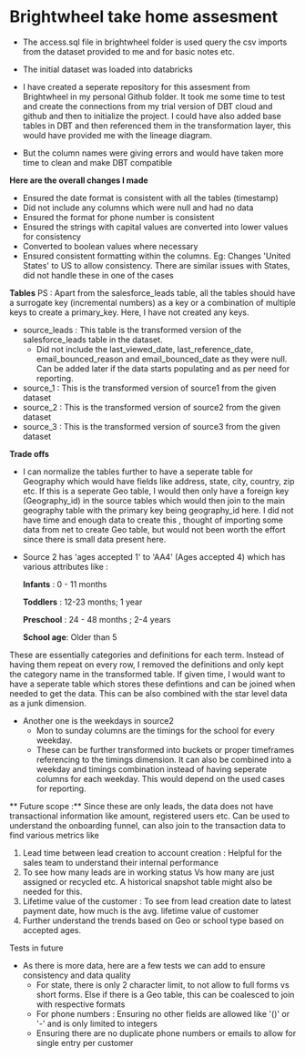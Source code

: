 # Brightwheel take home assesment

- The access.sql file in brightwheel folder is used query the csv imports from the dataset provided to me and for basic notes etc.
- The initial dataset was loaded into databricks

- I have created a seperate repository for this assesment from Brightwheel in my personal Github folder. It took me some time to test and create the connections from my trial version of DBT cloud and github and then to initialize the project. I could have also added base tables in DBT and then referenced them in the transformation layer, this would have provided me with the lineage diagram.
- But the column names were giving errors and would have taken more time to clean and make DBT compatible

**Here are the overall changes I made**
- Ensured the date format is consistent with all the tables (timestamp)
- Did not include any columns which were null and had no data
- Ensured the format for phone number is consistent
- Ensured the strings with capital values are converted into lower values for consistency
- Converted to boolean values where necessary
- Ensured consistent formatting within the columns. Eg: Changes 'United States' to US to allow consistency. There are similar issues with States, did not handle these in one of the cases

**Tables**
PS : Apart from the salesforce_leads table, all the tables should have a surrogate key (incremental numbers) as a key or a combination of multiple keys to create a primary_key. Here, I have not created any keys.

- source_leads : This table is the transformed version of the salesforce_leads table in the dataset.
  - Did not include the last_viewed_date, last_reference_date, email_bounced_reason and email_bounced_date as they were null. Can be added later if the data starts populating and as per need for reporting.
- source_1 : This is the transformed version of source1 from the given dataset
- source_2 : This is the transformed version of source2 from the given dataset
- source_3 : This is the transformed version of source3 from the given dataset

**Trade offs**
- I can normalize the tables further to have a seperate table for Geography which would have fields like address, state, city, country, zip etc. If this is a seperate Geo table, I would then only have a foreign key (Geography_id) in the source tables which would then join to the main geography table with the primary key being geography_id here.
I did not have time and enough data to create this , thought of importing some data from net to create Geo table, but would not been worth the effort since there is small data present here.

- Source 2 has 'ages accepted 1' to 'AA4' (Ages accepted 4) which has various attributes like :

  **Infants** : 0 - 11 months

  **Toddlers** : 12-23 months; 1 year

  **Preschool** : 24 - 48 months ; 2-4 years

  **School age**: Older than 5

These are essentially categories and definitions for each term. Instead of having them repeat on every row, I removed the definitions and only kept the category name in the transformed table. If given time, I would want to have a seperate table which stores these defintions and can be joined when needed to get the data. This can be also combined with the star level data as a junk dimension.

- Another one is the weekdays in source2
  - Mon to sunday columns are the timings for the school for every weekday.
  - These can be further transformed into buckets or proper timeframes referencing to the timings dimension. It can also be combined into a weekday and timings combination instead of having seperate columns for each weekday. This would depend on the used cases for reporting. 

 ** Future scope :**
Since these are only leads, the data does not have transactional information like amount, registered users etc. Can be used to understand the onboarding funnel, can also join to the transaction data to find various metrics like
1. Lead time between lead creation to account creation : Helpful for the sales team to understand their internal performance
2. To see how many leads are in working status Vs how many are just assigned or recycled etc. A historical snapshot table might also be needed for this.
3. Lifetime value of the customer : To see from lead creation date to latest payment date, how much is the avg. lifetime value of customer
4. Further understand the trends based on Geo or school type based on accepted ages.

Tests in future
- As there is more data, here are a few tests we can add to ensure consistency and data quality
  - For state,  there is only 2 character limit, to not allow to full forms vs short forms. Else if there is a Geo table, this can be coalesced to join with respective formats
  - For phone numbers : Ensuring no other fields are allowed like '()' or '-' and is only limited to integers
  - Ensuring there are no duplicate phone numbers or emails to allow for single entry per customer
  


